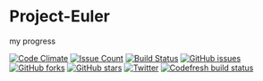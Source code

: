 # Project-Euler
my progress

[![Code Climate](https://lima.codeclimate.com/github/klysium/Project-Euler/badges/gpa.svg)](https://lima.codeclimate.com/github/klysium/Project-Euler)
[![Issue Count](https://lima.codeclimate.com/github/klysium/Project-Euler/badges/issue_count.svg)](https://lima.codeclimate.com/github/klysium/Project-Euler)
[![Build Status](https://travis-ci.org/klysium/Project-Euler.svg?branch=master)](https://travis-ci.org/klysium/Project-Euler)
[![GitHub issues](https://img.shields.io/github/issues/klysium/Project-Euler.svg?style=flat-square)](https://github.com/klysium/Project-Euler/issues)
[![GitHub forks](https://img.shields.io/github/forks/klysium/Project-Euler.svg?style=flat-square)](https://github.com/klysium/Project-Euler/network)
[![GitHub stars](https://img.shields.io/github/stars/klysium/Project-Euler.svg?style=flat-square)](https://github.com/klysium/Project-Euler/stargazers)
[![Twitter](https://img.shields.io/twitter/url/https/github.com/klysium/Project-Euler.svg?style=social&style=flat-square)](https://twitter.com/intent/tweet?text=Wow:&url=%5Bobject%20Object%5D)
[![Codefresh build status]( https://g.codefresh.io/api/badges/build?repoOwner=klysium&repoName=Project-Euler&branch=develop&pipelineName=Project-Euler&accountName=kennedy&type=cf-1)]( https://g.codefresh.io/repositories/klysium/Project-Euler/builds?filter=trigger:build;branch:develop;service:58baf011b497a40100681c73~Project-Euler)

